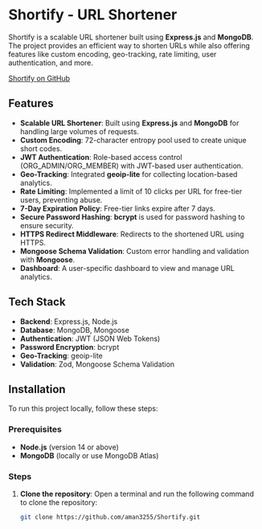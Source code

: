# Shortify - URL Shortener

Shortify is a scalable URL shortener built using **Express.js** and **MongoDB**. The project provides an efficient way to shorten URLs while also offering features like custom encoding, geo-tracking, rate limiting, user authentication, and more.

[Shortify on GitHub](https://github.com/aman3255/Shortify)

## Features

- **Scalable URL Shortener**: Built using **Express.js** and **MongoDB** for handling large volumes of requests.
- **Custom Encoding**: 72-character entropy pool used to create unique short codes.
- **JWT Authentication**: Role-based access control (ORG_ADMIN/ORG_MEMBER) with JWT-based user authentication.
- **Geo-Tracking**: Integrated **geoip-lite** for collecting location-based analytics.
- **Rate Limiting**: Implemented a limit of 10 clicks per URL for free-tier users, preventing abuse.
- **7-Day Expiration Policy**: Free-tier links expire after 7 days.
- **Secure Password Hashing**: **bcrypt** is used for password hashing to ensure security.
- **HTTPS Redirect Middleware**: Redirects to the shortened URL using HTTPS.
- **Mongoose Schema Validation**: Custom error handling and validation with **Mongoose**.
- **Dashboard**: A user-specific dashboard to view and manage URL analytics.

## Tech Stack

- **Backend**: Express.js, Node.js
- **Database**: MongoDB, Mongoose
- **Authentication**: JWT (JSON Web Tokens)
- **Password Encryption**: bcrypt
- **Geo-Tracking**: geoip-lite
- **Validation**: Zod, Mongoose Schema Validation

## Installation

To run this project locally, follow these steps:

### Prerequisites

- **Node.js** (version 14 or above)
- **MongoDB** (locally or use MongoDB Atlas)

### Steps

1. **Clone the repository**:
   Open a terminal and run the following command to clone the repository:
   ```bash
   git clone https://github.com/aman3255/Shortify.git
